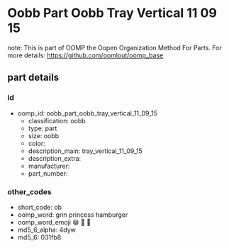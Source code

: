 # Oobb Part Oobb Tray Vertical 11 09 15  

note: This is part of OOMP the Oopen Organization Method For Parts. For more details: https://github.com/oomlout/oomp_base

##  part details





### id
* oomp_id: oobb_part_oobb_tray_vertical_11_09_15
  * classification: oobb
  * type: part
  * size: oobb
  * color: 
  * description_main: tray_vertical_11_09_15
  * description_extra: 
  * manufacturer: 
  * part_number: 

### other_codes
* short_code: ob
* oomp_word: grin princess hamburger
* oomp_word_emoji :grin: :princess: :hamburger:
* md5_6_alpha: 4dyw
* md5_6: 031fb8